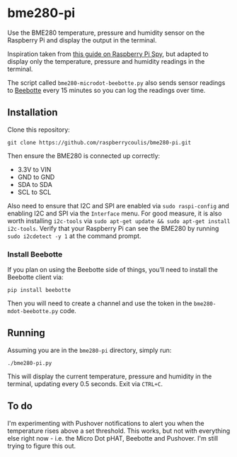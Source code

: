 # bme280-pi
Use the BME280 temperature, pressure and humidity sensor on the Raspberry Pi and display the output in the terminal.

Inspiration taken from [this guide on Raspberry Pi Spy](https://www.raspberrypi-spy.co.uk/2016/07/using-bme280-i2c-temperature-pressure-sensor-in-python/), but adapted to display only the temperature, pressure and humidity readings in the terminal.

The script called `bme280-microdot-beebotte.py` also sends sensor readings to [Beebotte](https://beebotte.com) every 15 minutes so you can log the readings over time. 

## Installation

Clone this repository:
````
git clone https://github.com/raspberrycoulis/bme280-pi.git
````

Then ensure the BME280 is connected up correctly:
* 3.3V to VIN
* GND to GND
* SDA to SDA
* SCL to SCL

Also need to ensure that I2C and SPI are enabled via `sudo raspi-config` and enabling I2C and SPI via the `Interface` menu. For good measure, it is also worth installing `i2c-tools` via `sudo apt-get update && sudo apt-get install i2c-tools`. Verify that your Raspberry Pi can see the BME280 by running `sudo i2cdetect -y 1` at the command prompt.

### Install Beebotte
If you plan on using the Beebotte side of things, you’ll need to install the Beebotte client via:
````
pip install beebotte
````

Then you will need to create a channel and use the token in the `bme280-mdot-beebotte.py` code. 

## Running

Assuming you are in the `bme280-pi` directory, simply run:
````
./bme280-pi.py
````

This will display the current temperature, pressure and humidity in the terminal, updating every 0.5 seconds. Exit via `CTRL+C`.

## To do

I'm experimenting with Pushover notifications to alert you when the temperature rises above a set threshold. This works, but not with everything else right now - i.e. the Micro Dot pHAT, Beebotte and Pushover. I'm still trying to figure this out.
